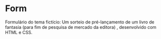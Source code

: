 # Form
Formulário do tema fictício: Um sorteio de pré-lançamento de um livro de fantasia (para fim de pesquisa de mercado da editora) , desenvolvido com HTML e CSS.
